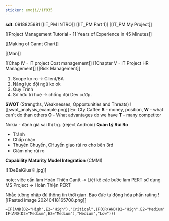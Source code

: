 ```yaml
---
sticker: emoji//1f935
---
```

**sdt**: 0918825981
[[IT_PM INTRO]]
[[IT_PM Part 1]]
[[IT_PM My Project]]



[[Project Management Tutorial - 11 Years of Experience in 45 Minutes]]

[[Making of Gannt Chart]]

[[Man]]

[[Chap IV - IT project Cost management]]
[[Chapter V - IT Project HR Management]]
[[Risk Management]]

1) Scope ko ro -> Client/BA
2) Nâng lực đội ngũ ko ok
3) Quy Trình
4) Sở hữu trí huệ -> chống đội Dev cướp.

**SWOT** (Strengths, Weaknesses, Opportunities and Threats)
![[swot_analysis_example.png]]
Ex: Cty Caffee
**S** - money, position, 
**W** - what can't do than others
**O** - What advantages do we have
**T** - many competitor 

Nokia - đánh giá sai thị trg. (reject Android) 
**Quản Lý Rủi Ro**
+ Tránh 
+ Chấp nhận
+ Thuyên Chuyển, CHuyển giao rủi ro cho bên 3rd
+ Giảm nhẹ rủi ro

**Capability Maturity Model Integration** (CMMI) 

![[DeBaiGiuaKi.jpg]]

note: việc cần làm
Hoàn Thiện Gantt -> Liệt kê các bước làm PERT sử dụng MS Project -> Hoàn Thiện PERT

Nhắc tường nhập đủ thông tin thời gian.
Bảo đức tự động hóa phần rating
![[Pasted image 20240418165708.png]]

```excel
=IF(AND(D2="High",E2="High"),"Critical",IF(OR(AND(D2="High",E2="Medium"),AND(D2="Medium",E2="High")),"High", IF(AND(D2="Medium",E2="Medium"),"Medium","Low")))
```


```

```